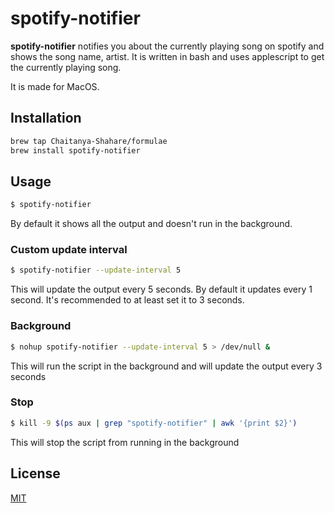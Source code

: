 # spotify-notifier

**spotify-notifier** notifies you about the currently playing song on spotify and shows the song name, artist.
It is written in bash and uses applescript to get the currently playing song.

It is made for MacOS.

## Installation

```bash
brew tap Chaitanya-Shahare/formulae
brew install spotify-notifier
```

## Usage

```bash
$ spotify-notifier
```

By default it shows all the output and doesn't run in the background.

### Custom update interval

```bash
$ spotify-notifier --update-interval 5
```

This will update the output every 5 seconds.
By default it updates every 1 second.
It's recommended to at least set it to 3 seconds.

### Background

```bash
$ nohup spotify-notifier --update-interval 5 > /dev/null &
```

This will run the script in the background and will update the output every 3 seconds

### Stop

```bash
$ kill -9 $(ps aux | grep "spotify-notifier" | awk '{print $2}')
```

This will stop the script from running in the background

## License

[MIT](https://choosealicense.com/licenses/mit/)


